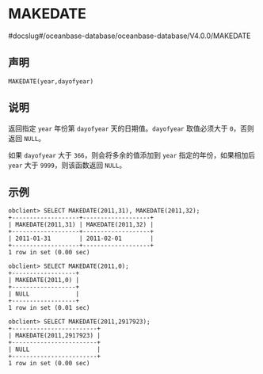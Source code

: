 MAKEDATE 
=============================
#docslug#/oceanbase-database/oceanbase-database/V4.0.0/MAKEDATE


声明 
-----------------------

```unknow
MAKEDATE(year,dayofyear)
```



说明 
-----------------------

返回指定 `year` 年份第 `dayofyear` 天的日期值。`dayofyear` 取值必须大于 `0`，否则返回 `NULL`。

如果 `dayofyear` 大于 `366`，则会将多余的值添加到 `year` 指定的年份，如果相加后 `year` 大于 `9999`，则该函数返回 `NULL`。

示例 
-----------------------

```unknow
obclient> SELECT MAKEDATE(2011,31), MAKEDATE(2011,32);
+-------------------+-------------------+
| MAKEDATE(2011,31) | MAKEDATE(2011,32) |
+-------------------+-------------------+
| 2011-01-31        | 2011-02-01        |
+-------------------+-------------------+
1 row in set (0.00 sec)

obclient> SELECT MAKEDATE(2011,0);
+------------------+
| MAKEDATE(2011,0) |
+------------------+
| NULL             |
+------------------+
1 row in set (0.01 sec)

obclient> SELECT MAKEDATE(2011,2917923);
+------------------------+
| MAKEDATE(2011,2917923) |
+------------------------+
| NULL                   |
+------------------------+
1 row in set (0.00 sec)
```



